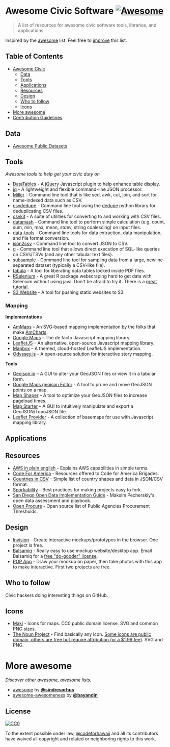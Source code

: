 # Awesome Civic Software [![Awesome](https://cdn.rawgit.com/sindresorhus/awesome/d7305f38d29fed78fa85652e3a63e154dd8e8829/media/badge.svg)](https://github.com/sindresorhus/awesome)

> A list of resources for awesome civic software tools, libraries, and applications.

Inspired by the [awesome](#more-awesome) list. Feel free to <a href="https://github.com/codeforhawaii/awesome-civic/blob/master/CONTRIBUTION.md" target="_blank">improve</a> this list.

## Table of Contents

- [Awesome Civic](#awesome-civic)
    - [Data](#data)
    - [Tools](#tools)
    - [Applications](#applications)
    - [Resources](#resources)
    - [Design](#Design)
    - [Who to follow](#who-to-follow)
    - [Icons](#icons)
- [More awesome](#more-awesome)
- <a href="https://github.com/codeforhawaii/awesome-civic/blob/master/CONTRIBUTION.md" target="_blank">Contribution Guidelines</a>

## Data

- [Awesome Public Datasets](https://github.com/caesar0301/awesome-public-datasets)

## Tools

*Awesome tools to help get your civic duty on*

- [DataTables](https://www.datatables.net/) - A [jQuery](http://jquery.com/) Javascript plugin to help enhance table display.
- [jq](https://stedolan.github.io/jq/) - A lightweight and flexible command-line JSON processor.
- [Miller](https://github.com/johnkerl/miller) - Command line tool that is like sed, awk, cut, join, and sort for name-indexed data such as CSV.
- [csvdedupe](https://github.com/datamade/csvdedupe) - Command line tool using the [dedupe](https://github.com/datamade/dedupe) python library for deduplicating CSV files.
- [csvkit](https://github.com/onyxfish/csvkit) - A suite of utilities for converting to and working with CSV files.
- [datamash](http://www.gnu.org/software/datamash/) - Command line tool to perform simple calculation (e.g. count, sum, min, max, mean, stdev, string coalescing) on input files.
- [data-tools](https://github.com/clarkgrubb/data-tools) - Command line tools for data extraction, data manipulation, and file format conversion.
- [json2csv](https://github.com/jehiah/json2csv) - Command line tool to convert JSON to CSV.
- [q](http://harelba.github.io/q/) - Command line tool that allows direct execution of SQL-like queries on CSVs/TSVs (and any other tabular text files).
- [subsample](https://github.com/paulgb/subsample) - Command line tool for sampling data from a large, newline-separated dataset (typically a CSV-like file).
- [tabula](http://tabula.technology/) - A tool for liberating data tables locked inside PDF files.
- [RSelenium](https://github.com/ropensci/RSelenium) - A great R package webscraping hard to get data with Selenium without using java. Don't be afraid to try it. There is a [great tutorial](http://rpubs.com/johndharrison/12843).
- [S3 Website](https://github.com/laurilehmijoki/s3_website) - A tool for pushing static websites to S3.

### Mapping

**Implementations**

- [AmMaps](http://www.amcharts.com/javascript-maps/) – An SVG-based mapping implementation by the folks that make [AmCharts](http://amcharts.com).
- [Google Maps](https://developers.google.com/maps/) – The de facto Javascript mapping library.
- [LeafletJS](http://leafletjs.com/) – An alternative, open-source Javascript mapping library.
- [Mapbox](https://www.mapbox.com/) – A themed, cloud-hosted LeafletJS implementation.
- [Odyssey.js](http://cartodb.github.io/odyssey.js/) - A open-source solution for interactive story mapping.

**Tools**

- [Geojson.io](http://geojson.io/#map=2/20.0/0.0) – A GUI to alter your GeoJSON files or view it in a tabular form.
- [Google Maps geojson Editor](https://google-developers.appspot.com/maps/documentation/utils/geojson/) - A tool to prune and move GeoJSON points on a map.
- [Map Shaper](http://www.mapshaper.org/) – A tool to optimize your GeoJSON files to increase pageload times.
- [Map Starter](http://www.mapstarter.com/) – A GUI to intuitively manipulate and export a GeoJSON/TopoJSON file.
- [Leaflet Provider](https://leaflet-extras.github.io/leaflet-providers/preview/) - A collection of basemaps for use with Javascript mapping library.

## Applications

## Resources

- [AWS in plain english](https://www.expeditedssl.com/aws-in-plain-english) - Explains AWS capabilities in simple terms.
- [Code For America](http://www.codeforamerica.org/brigade/tools/) - Resources offered to Code for America Brigades.
- [Countries in CSV](https://github.com/mledoze/countries) - Simple list of country shapes and data in JSON/CSV format.
- [Sporkability](https://github.com/open-austin/sporkability) - Best practices for making projects easy to fork.
- [San Diego Open Data Implementation Guide](https://datasd.gitbooks.io/council_report/) - Maksim Pecherskiy's open data assessment and playbook.
- [Open Procure](http://openprocure.us/) - Open source list of Public Agencies Procurement Thresholds.

## Design

- [Invision](http://www.invisionapp.com/) - Create interactive mockups/prototypes in the browser. One project is free.
- [Balsamiq](https://balsamiq.com/) - Really easy to use mockup website/desktop app. Email Balsamiq for a [free "do-gooder" license](http://support.balsamiq.com/customer/portal/articles/105924#qualify).
- [POP App](https://popapp.in/) - Draw your mockup on paper, then take photos with this app to make interactive. First two projects are free.

## Who to follow

Civic hackers doing interesting things on GitHub.

## Icons

- [Maki](https://www.mapbox.com/maki/) - Icons for maps. CC0 public domain license. SVG and common PNG sizes.
- [The Noun Project](https://thenounproject.com/) - Find basically any icon. [Some icons are public domain, others are free but require attribution (or a $1.99 fee)](https://thenounproject.zendesk.com/hc/en-us/articles/200509798-What-licenses-do-you-use-). SVG and PNG. 

# More awesome

*Discover other awesome, awesome lists.*

- <a href="https://github.com/sindresorhus/awesome" target="_blank">awesome</a> by [**@sindresorhus**](https://github.com/sindresorhus)
- <a href="https://github.com/bayandin/awesome-awesomeness" target="_blank">awesome-awesomeness</a> by [**@bayandin**](https://github.com/bayandin)

## License

[![CC0](http://i.creativecommons.org/p/zero/1.0/88x31.png)](http://creativecommons.org/publicdomain/zero/1.0/)

To the extent possible under law, [@codeforhawaii](https://github.com/codeforhawaii) and all its contributors have waived all copyright and related or neighboring rights to this work.
